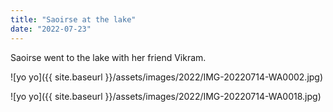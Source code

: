```yaml
---
title: "Saoirse at the lake"
date: "2022-07-23"
---
```


Saoirse went to the lake with her friend Vikram.

![yo yo]({{ site.baseurl }}/assets/images/2022/IMG-20220714-WA0002.jpg)

![yo yo]({{ site.baseurl }}/assets/images/2022/IMG-20220714-WA0018.jpg)
